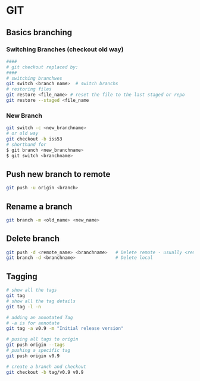 # GIT

## Basics branching
### Switching Branches (checkout old way)
```bash
####
# git checkout replaced by:
####
# switching branchwes
git switch <branch name>  # switch branchs
# restoring files
git restore <file_name> # reset the file to the last staged or repo
git restore --staged <file_name
```
### New Branch
```bash
git switch -c <new_branchname>
# or old way
git checkout -b iss53
# shorthand for
$ git branch <new_branchname>
$ git switch <branchname>

```

## Push new branch to remote
```bash
git push -u origin <branch>
```

## Rename a branch
```bash
git branch -m <old_name> <new_name>
```

## Delete branch
```bash
git push -d <remote_name> <branchname>   # Delete remote - usually <remote_name> will be origin
git branch -d <branchname>               # Delete local
```

## Tagging
```bash
# show all the tags
git tag
# show all the tag details
git tag -l -n

# adding an anootated Tag
# -a is for annotate 
git tag -a v0.9 -m "Initial release version"

# pusing all tags to origin
git push origin --tags
# pushing a specific tag
git push origin v0.9

# create a branch and checkout 
git checkout -b tag/v0.9 v0.9
```
